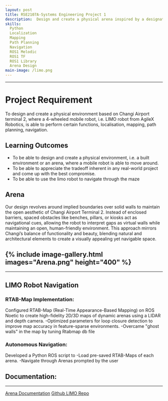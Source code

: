 ```yaml
---
layout: post
title: RSE2107A-Systems Engineering Project 1
description:  Design and create a physical arena inspired by a designated site at Changi Airport, ensuring it allows a 4-wheeled LIMO robot to perform key functions like localization, mapping, path planning, navigation, and obstacle avoidance. The robot will then navigate through multiple different other Arenas.
skills: 
  Python
  Localization
  Mapping
  Path Planning
  Navigation
  ROS1 Melodic
  ROS1 TF
  ROS1 Library
  Arena Design
main-image: /limo.png
---
```


---
# Project Requirement
To design and create a physical environment based on Changi Airport terminal 2, where a 4-wheeled mobile robot, i.e. LIMO robot from AgileX Robotics, is able to perform certain functions, localisation, mapping, path planning, navigation.


## Learning Outcomes  
- To be able to design and create a physical environment, i.e. a built environment or an
arena, where a mobile robot is able to move around.
- To be able to appreciate the tradeoff inherent in any real-world project and come up with
the best compromise.
- To be able to use the limo robot to navigate through the maze

## Arena 
Our design revolves around implied boundaries over solid walls to maintain the open aesthetic of Changi Airport Terminal 2. Instead of enclosed barriers, spaced obstacles like benches, pillars, or kiosks act as navigational cues, allowing the robot to interpret gaps as virtual walls while maintaining an open, human-friendly environment. This approach mirrors Changi’s balance of functionality and beauty, blending natural and architectural elements to create a visually appealing yet navigable space.

{% include image-gallery.html images="Arena.png" height="400" %}
---

---
## LIMO Robot Navigation

### RTAB-Map Implementation:
Configured RTAB-Map (Real-Time Appearance-Based Mapping) on ROS Noetic to create high-fidelity 2D/3D maps of dynamic arenas using a LIDAR and depth camera.
-Optimized parameters for loop closure detection to improve map accuracy in feature-sparse environments.
-Overcame "ghost walls" in the map by tuning Rtabmap db file

### Autonomous Navigation:
Developed a Python ROS script to
-Load pre-saved RTAB-Maps of each arena.
-Navigate through Arenas prompted by the user

Documentation: 
---
---
[Arena Documentation](https://docs.google.com/document/d/e/2PACX-1vSa_YLsK6IN35FtlLjiFyWISixE5j-9bfPvw5vEOq1qM6hP3iaN6D1vqKvEohXfWr9TFu_KwYFmEwf9/pub)
[Github LIMO Repo](https://github.com/Mehlulz/RSE2107A-LIMO)




<!-- ### Header 3 
Use this to have subsection if needed
## Adding external links
[Full Documentation](https://docs.google.com/document/d/1bn3_BbAwyuse3n4ZvTmV1Wqgdn0dt24oMvfh_bcjxEo/edit?usp=sharing)

## Embedding images 
### External images
{% include image-gallery.html images="https://live.staticflickr.com/65535/52821641477_d397e56bc4_k.jpg, https://live.staticflickr.com/65535/52822650673_f074b20d90_k.jpg" height="400"%}
<span style="font-size: 10px">"Starship Test Flight Mission" from https://www.flickr.com/photos/spacex/52821641477/</span>  
You can put in multiple entries. All images will be at a fixed height in the same row. With smaller window, they will switch to columns.  

### Embeed images
{% include image-gallery.html images="project2.jpg" height="400" %} 
place the images in project folder/images then update the file path.   


## Embedding youtube video
The second video has the autoplay on. copy and paste the 11-digit id found in the url link. <br>
*Example* : https://www.youtube.com/watch?v={**MhVw-MHGv4s**}&ab_channel=engineerguy
{% include youtube-video.html id="MhVw-MHGv4s" autoplay= "false"%}
{% include youtube-video.html id="XGC31lmdS6s" autoplay = "true" %}

you can also set up custom size by specifying the width (the aspect ratio has been set to 16/9). The default size is 560 pixels x 315 pixels.  

The width of the video below. Regardless of initial width, all the videos is responsive and will fit within the smaller screen.
{% include youtube-video.html id="tGCdLEQzde0" autoplay = "false" width= "900px" %}  

<br>

## Adding a hozontal line
---

## Starting a new line
leave two spaces "  " at the end or enter <br>

## Adding bold text
this is how you input **bold text**

## Adding italic text
Italicized text is the *cat's meow*.

## Adding ordered list
1. First item
2. Second item
3. Third item
4. Fourth item

## Adding unordered list
- First item
- Second item
- Third item
- Fourth item

## Adding code block
```ruby
def hello_world
  puts "Hello, World!"
end
```

```python
def start()
  print("time to start!")
```

```javascript
let x = 1;
if (x === 1) {
  let x = 2;
  console.log(x);
}
console.log(x);

```

## Adding external links
[Wikipedia](https://en.wikipedia.org)


## Adding block quote
> A blockquote would look great if you need to highlight something


## Adding table 

| Header 1 | Header 2 |
|----------|----------|
| Row 1, Col 1 | Row 1, Col 2 |
| Row 2, Col 1 | Row 2, Col 2 |

make sure to leave aline betwen the table and the header

-->
